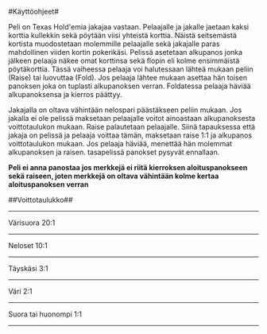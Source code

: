 #Käyttöohjeet#

Peli on Texas Hold'emia jakajaa vastaan. Pelaajalle ja jakalle jaetaan kaksi korttia kullekkin sekä pöytään viisi yhteistä korttia. Näistä seitsemästä kortista muodostetaan molemmille pelaajalle sekä jakajalle paras mahdollinen viiden kortin pokerikäsi.
Pelissä asetetaan alkupanos jonka jälkeen pelaaja näkee omat korttinsa sekä flopin eli kolme ensimmäistä pöytäkorttia. Tässä vaiheessa pelaaja voi halutessaan lähteä mukaan peliin (Raise) tai luovuttaa (Fold).
Jos pelaaja lähtee mukaan asettaa hän toisen panoksen joka on tuplasti alkupanoksen verran. Foldatessa pelaaja häviää alkupanoksensa ja kierros päättyy.

Jakajalla on oltava vähintään nelospari päästäkseen peliin mukaan. Jos jakalla ei ole pelissä maksetaan pelaajalle voitot ainoastaan alkupanoksesta voittotaulukon mukaan. Raise palautetaan pelaajalle. Siinä tapauksessa että jakaja on pelissä ja pelaaja voittaa tämän, maksetaan raise 1:1 ja alkupanos voittotaulukon mukaan.
Jos pelaaja häviää, menettää hän molemmat alkupanoksen ja raisen. tasapelissä panokset pysyvät ennallaan.

**Peli ei anna panostaa jos merkkejä ei riitä kierroksen aloituspanokseen sekä raiseen, joten merkkejä on oltava vähintään kolme kertaa aloituspanoksen verran**

##Voittotaulukko##
***
Värisuora 20:1 
***
Neloset 10:1
***
Täyskäsi 3:1
***
Väri 2:1
***
Suora tai huonompi 1:1
***

